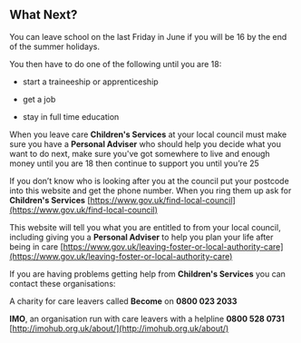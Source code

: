 
## What Next?

You can leave school on the last Friday in June if you will be 16 by the end of the summer holidays. 

You then have to do one of the following until you are 18: 

* start a traineeship or apprenticeship
           
* get a job
           
* stay in full time education

When you leave care **Children's Services** at your local council must make sure you have a **Personal Adviser** who should help you decide what you want to do next, make sure you've got somewhere to live and enough money until you are 18 then continue to support you until you’re 25

If you don’t know who is looking after you at the council put your postcode into this website and get the phone number. When you ring them up ask for **Children's Services** [https://www.gov.uk/find-local-council](https://www.gov.uk/find-local-council)

This website will tell you what you are entitled to from your local council, including giving you a **Personal Adviser** to help you plan your life after being in care [https://www.gov.uk/leaving-foster-or-local-authority-care](https://www.gov.uk/leaving-foster-or-local-authority-care)

If you are having problems getting help from **Children's Services** you
can contact these organisations:

A charity for care leavers called **Become** on **0800 023 2033**

**IMO**, an organisation run with care leavers with a helpline **0800 528 0731**
[http://imohub.org.uk/about/](http://imohub.org.uk/about/)
